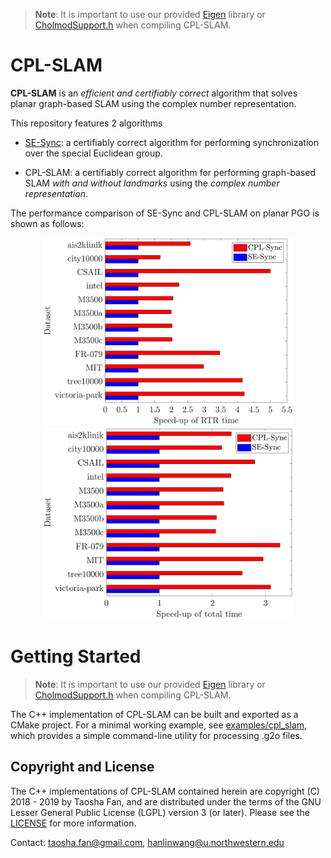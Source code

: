 >**Note**: It is important to use our provided [Eigen](./C++/Eigen) library or [CholmodSupport.h](./C++/Eigen/Eigen/src/CholmodSupport/CholmodSupport.h) when compiling CPL-SLAM.

# CPL-SLAM

**CPL-SLAM** is an *efficient and certifiably correct* algorithm that solves planar graph-based SLAM using the complex number representation.

This repository features 2 algorithms
- [SE-Sync](https://github.com/david-m-rosen/SE-Sync): a certifiably correct algorithm for performing synchronization over the special Euclidean group.

- CPL-SLAM:  a certifiably correct algorithm for performing graph-based SLAM *with and without landmarks* using the *complex number representation*.

The performance comparison of  SE-Sync and CPL-SLAM on planar PGO is shown as follows:

<p float="left", align="center">
<img src="./figures/rtr.png" width="400"/>
  <img src="./figures/total.png" width="400"/>
</p>

# Getting Started
>**Note**: It is important to use our provided [Eigen](./C++/Eigen) library or [CholmodSupport.h](./C++/Eigen/Eigen/src/CholmodSupport/CholmodSupport.h) when compiling CPL-SLAM.


The C++ implementation of CPL-SLAM can be built and exported as a CMake project. For a minimal working example, see [examples/cpl_slam](./C++/examples/cpl_slam.cpp), which provides a simple command-line utility for processing .g2o files.

## Copyright and License 

The C++ implementations of CPL-SLAM contained herein are copyright (C) 2018 - 2019 by Taosha Fan, and are distributed under the terms of the GNU Lesser General Public License (LGPL) version 3 (or later).  Please see the [LICENSE](./LICENSE) for more information.

Contact: taosha.fan@gmail.com, hanlinwang@u.northwestern.edu
